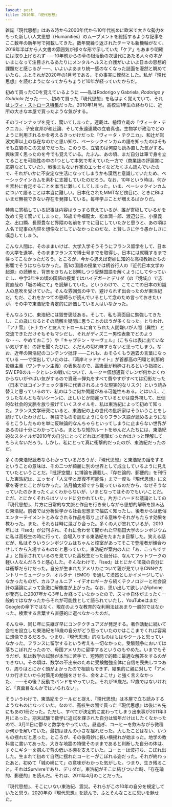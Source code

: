```yaml
---
layout: post
title: 2010年、『現代思想』
---
```


雑誌『現代思想』はある時から2000年代から10年代初めに欧米で大きな勢力をもった新しい人文思想（Humanities）のムーブメントを総括するような記事をここ数年の新年号で掲載してきた。数年間繰り返されたテーマも新機軸がなく、2019年半ばから人文書の雰囲気が様々な形で示していた「ケア」もあまり明確には取り上げられず&nbsp;<span style="letter-spacing: -3pt">&mdash;&mdash;</span>&nbsp;10年前からの草の根活動の次世代にあたる人々の本がいまになって注目されるあたりにメンタルヘルスと介護がいよいよ日本の思想的課題だと感じるが&nbsp;<span style="letter-spacing: -3pt">&mdash;&mdash;</span>&nbsp;、いよいよあまり統一感のなくなった誌面を漫然と眺めていたら、ふとそれが2020年の1月号である、その事実に慄然とした。私が『現代思想』を読むようになってからちょうど10年が経っていたからだ。

初めて買ったCDを覚えているように&nbsp;<span style="letter-spacing: -3pt">&mdash;&mdash;</span>&nbsp;私はRodorigo y Gabriela, *Rodorigo y Gabriela* だった&nbsp;<span style="letter-spacing: -3pt">&mdash;&mdash;</span>&nbsp;、初めて買った『現代思想』を私はよく覚えていて、それは[レヴィ・ストロース特集](http://www.seidosha.co.jp/book/index.php?id=2386)だった。2010年1月号。高校生1年生の終わりに、近所の大きな本屋で買ったような気がする。

そのラインナップを見て、驚いてしまった。連載は、檜垣立哉の『ヴィータ・テクニカ』、子安宣邦が和辻論、そして永遠連載の立岩真也。生物学が政治でどのように利用されるかを考えるきっかけだった『ヴィータ・テクニカ』、和辻が岩波文庫以上の存在なのかと思い知り、ベーシックインカムの語を知ったのはそもそも立岩のこの文章でだった。このうち、立岩のは何度も読み直した気がする。興味深く思ったのを今でも覚えている。たぶん、あの頃、まだ自分は筆で身を立てることを可能性の中の1つとして本気で考えていた一方で（商業誌の評論賞に応募などしていた）、戦後まもない作家のエッセイなどたくさん読んでいたので、それがいかに不安定な生活になってしまうかも漠然と意識していたため、ベーシックインカムを素朴に支援していたのだろう。なお、10年という時は、何かを素朴に肯定することを本当に難しくしてしまった。いま、ベーシックインカムについて語ることは本当に難しい。日本化されたMMTなど傍目に、ときにBIはいまだ無視できない存在を発揮している。毎年学ぶことが増えるばかりだ。

特集に寄稿している記事は内容はうっすら覚えているが、誰が寄稿しているかを改めて見て驚いてしまった。16歳で今福龍太、松本潤一郎、渡辺公三、小泉義之、出口顯、長原豊など界隈の名前をすでに目にしていたかと思うと、あの頃は人名で記事の内容を想像などしていなかったのだな、と賢しさに伴う愚かしさに嘆息してしまう。

こんな人間は、そのままいけば、大学入学そうそうにフランス留学をして、日本の大学を退学、そのままフランスで博士号までを取得し、日本には就職するまで帰ってこなかっただろう。ところが、今から思えば奇妙に知的な高校教師たちの影響でそうはならなかった。高1の国語の授業では柄谷行人の『近代日本文学の起源』の読解を、背景をきちんと説明しつつ受験国語を解くようにしてやっていたし、中学3年生の頃の国語の授業ではハイデガーとデリダ（の『境域』）で志賀直哉の「城の崎にて」を読解していた。というわけで、こてこての日本の知識人の息吹を受けていた。そんな雰囲気の中で、避けられず出会ったのが東浩紀だ。ただ、これをかつての恩師らが読んでいるとして念のため言っておきたいが、その中で東浩紀を肯定的に評価している人はいなかった。

そんなふうに、東浩紀には毀誉褒貶ある。そして、私も真面目に勉強してきたし、この歳になるとその読解を疑問に思うことのほうが多くなった。とりわけ、『アナ雪』（トナカイと友人でトロールに育てられた人間嫌いが人間（異性）と交流できただけそもそもマシだし、それがディズニー男性表象でどのような&#x22EF;&#x22EF;、やめておこう）や『キャプテン・マーヴェル』（こちらは表に出ていない気がする）の評を聞くたびに、ふだんの切れ味すらないと思ってしまう。なお、近年の東浩紀のコンテンツ批評&nbsp;<span style="letter-spacing: -3pt">&mdash;&mdash;</span>&nbsp;これも、おそらくもう過去の言葉になっている&nbsp;<span style="letter-spacing: -3pt">&mdash;&mdash;</span>&nbsp;で傑出していたのは、『湾岸ミッドナイト』が首都高の円環と刹那的投機主義（ワンチャン主義）の表象なので、高級車が粉砕されるという指摘と、SW EP8のルークとレンの戦いについて、ルーク＝仮想通貨でレンが何かよくわからないがやばい気がするので資産＝弾丸をすべて費やすがすべては幻影だった（日本ではコインチェック事件に代表されるような現実的なリスク）という読み替えと思っているので、私のほうに何か問題がある可能性もある。とはいえ、こうしたなんともないシーンに、正しいとか間違っているとかは度外視して、圧倒的な社会的文脈を放り投げていくスタイルを、私は東浩紀によって初めて知った。フランス文学研究にいると、東浩紀の上の世代の批評家はそういうことをし続けていたわけだし、英語でものを読むようになりフランス語が読めるようになるとこうしたものを単に反映論的なんちゃらといってしまうに止まらない世界があるのは十分にわかっている。まともな知的ルートを歩んだ人たちには、東浩紀的なスタイルが2010年の自分にとってどれほど衝撃だったかはきっと理解してもらえないだろう。しかし、私にとって真に衝撃的だったのが、東浩紀だったのだ。

多くの東浩紀読者ならわかっているだろうが、『現代思想』と東浩紀の話をするということの意味は、その二つが綺麗に別の世界として成立しているように見えていたということだ。『批評空間』に博論を連載し、『存在論的、郵便的』を刊行した東浩紀は、エッセイ「人文学と反復不可能性」まで一度も『現代思想』に文章を寄せたことがなかった。法月綸太郎ですら載っているのだから、なぜそうなっていたのかまったくよくわからないが、いまとなってはそのでもいいことだ。ただ、とにかくそれらはソリッドに分かれていた。片方にハードな議論としての『現代思想』、片方に日常的な文脈と作品を行き来しながら思想的解釈を挟み込む東浩紀。前者では分析哲学から社会思想まで幅広く知ったし、後者からは低俗エンターテイメントとみなされる作品を取り上げる意味やそれがもたらす効果を教わった。また、それらは時に混ざり合った。多くの人が忘れているが、2010年には『ised』が公刊され、それに合わせて開かれた早稲田大学のシンポジウムに私は高校生の時に行って、会場入りする東浩紀をたまたま目撃した。笑える話だが、私はそういうシンポジウムはちゃんと控室があってそこで登壇者が顔合わせしてから入場するものだと思っていた。東浩紀が案内の人に「あ、こっちですよ」と指示されているのを見ていた高校生だった自分は、なんてフットワークの軽い人なんだろうと感心した。そんなわけで、『ised』はとにかく16歳の自分には衝撃だらけだった。自分が生まれたアメリカについて親が見ているCNNやカントリーミュージック、オルタナ（EMO!）を通して漠然としかイメージしていなかったものが、カルフォルニア・イデオロギーから続くテクノロジーと社会設計の議論によって急激に解像度が上がった。なお、思い出して欲しいがiphoneが発売した2007年から3年しか経っていなかったので、スマホ自体がまったく一般的ではなかったからそれが可能性として語られていたし、YouTubeはまだGoogleの傘下ではなく、現在のような教育的な利用法はあまり一般的ではなかった。検索する言葉すら直感的に選べなかったのだ。

そんな中、同じ年に矢継ぎ早にコンテクチュアズが発足する。著作活動に続いて会社を設立した東浩紀を16歳の自分がどう思っていたのかはここまでくれば容易に想像できるだろう。つまり、『現代思想』的なものはもはやクールと思っていなかった。フランスに留学するという考えも一切なかった。受験競争においては落ちこぼれだったので、母国アメリカに留学するというのもやめた。いまでもそうだが、私は数学の試験が本当に苦手で、短時間で的確に最適な解答をするのができない。その頃は、数学の不出来のために受験勉強全体に自信を喪失しつつあり、周りはとにかく頭がよかったので相談もできず、結果的に親に対して「アメリカ行きたいから対策用の勉強をさせろ、金をよこせ」と強く言えなかった、&nbsp;<span style="letter-spacing: -3pt">&mdash;&mdash;</span>&nbsp;その後？反動でバンドをやっていた。それが16歳だ。17歳ではないけれど、「真面目なんかではいられない」。

そういうわけで、東浩紀をクールだと捉え、『現代思想』は本屋で立ち読みするようなものになっていた。なので、高校生の間で買った『現代思想』は後にも先にもあの1冊だった。ただし、すべてが決定的に変わってしまう出来事が2011年3月にあった。期末試験で数学に追試を課された自分は留年だけはしたくなかったので、3月11日に鬱々と数学をやっていた。昼過ぎ、コーヒーを飲みながら微積か何かを解いていた。最初はほんの小さな揺れだった。大したことはない、いつもの揺れだと思った。ところが、その後奇妙に長い横揺れが始まった。地学の教科書に書いてあった、大きな地震の特徴そのままであると判断した自分の体は、すぐにギターを掴んで背の低い本棚を支えていた。コーヒーは波打ち、こぼれ出した。生まれて初めて自然に揺れたコーヒーがこぼれる姿だった。それが終わったあと、初めて「城の崎にて」の意味がわかった気がした。つまり、生き残ること。それはSurvivreであり、デリダだ。東浩紀がそこに結びついた時、『存在論的、郵便的』を読んだ。それは、2011年4月のことだった。

『現代思想』、そこにいない東浩紀、震災。それらがこの10年の自分を規定していたと思う。2020年の『現代思想』を読んで、ふとそんなことに思いを馳せた。
